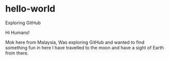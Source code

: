 # hello-world
Exploring GitHub

Hi Humans!

Mok here from Malaysia, Was exploring GitHub and wanted to find something fun in here
I have travelled to the moon and have a sight of Earth from there. 
